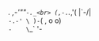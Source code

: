  _._     _,-'""`-._<br>
(,-.`._,'(       |\`-/|<br>
    `-.-' \ )-`( , o o)<br>
          `-    \`_` '-<br>
          
